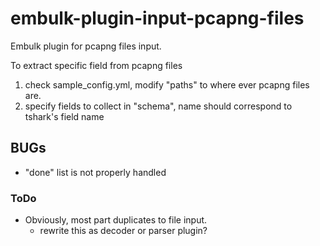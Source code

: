 embulk-plugin-input-pcapng-files
================================

Embulk plugin for pcapng files input.


To extract specific field from pcapng files

1. check sample\_config.yml, modify "paths" to where ever pcapng files are.
2. specify fields to collect in "schema", name should correspond to tshark's field name


## BUGs

- "done" list is not properly handled

### ToDo

- Obviously, most part duplicates to file input.
  - rewrite this as decoder or parser plugin?

